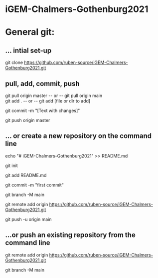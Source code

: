 # iGEM-Chalmers-Gothenburg2021

# General git:

## ... intial set-up
git clone https://github.com/ruben-source/iGEM-Chalmers-Gothenburg2021.git

## pull, add, commit, push
git pull origin master -- or -- git pull origin main  
git add . -- or -- git add [file or dir to add]

git commit -m "[Text with changes]"

git push origin master

## ... or create a new repository on the command line
echo "# iGEM-Chalmers-Gothenburg2021" >> README.md

git init

git add README.md

git commit -m "first commit"

git branch -M main

git remote add origin https://github.com/ruben-source/iGEM-Chalmers-Gothenburg2021.git

git push -u origin main


## ...or push an existing repository from the command line

git remote add origin https://github.com/ruben-source/iGEM-Chalmers-Gothenburg2021.git

git branch -M main

